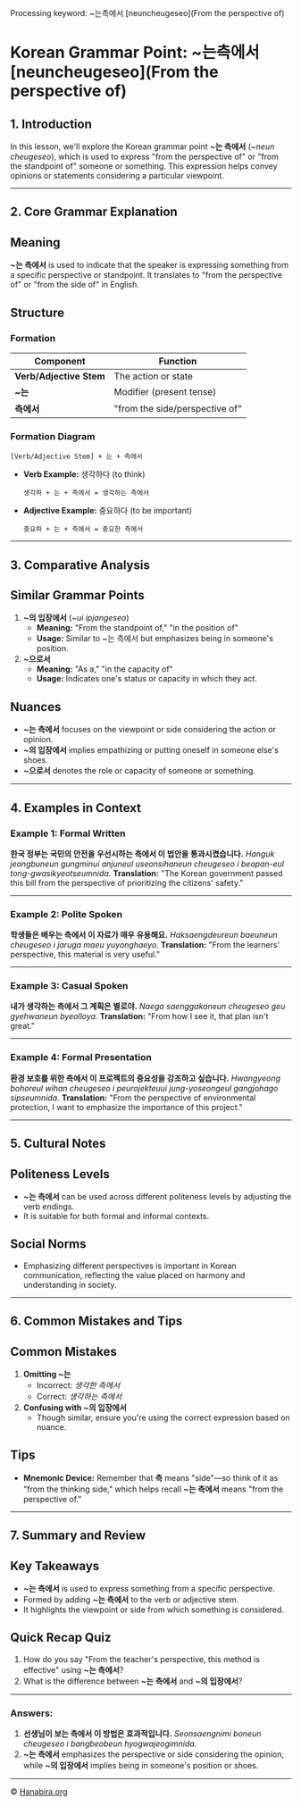 Processing keyword: ~는측에서 [neuncheugeseo](From the perspective of)
# Korean Grammar Point: ~는측에서 [neuncheugeseo](From the perspective of)

## 1. Introduction
In this lesson, we'll explore the Korean grammar point **~는 측에서** (*~neun cheugeseo*), which is used to express "from the perspective of" or "from the standpoint of" someone or something. This expression helps convey opinions or statements considering a particular viewpoint.

---
## 2. Core Grammar Explanation
## Meaning
**~는 측에서** is used to indicate that the speaker is expressing something from a specific perspective or standpoint. It translates to "from the perspective of" or "from the side of" in English.
## Structure
### Formation
| Component                | Function                       |
|--------------------------|--------------------------------|
| **Verb/Adjective Stem**  | The action or state            |
| **~는**                  | Modifier (present tense)       |
| **측에서**               | "from the side/perspective of" |
### Formation Diagram
```
[Verb/Adjective Stem] + 는 + 측에서
```
- **Verb Example:** 생각하다 (to think)
  ```
  생각하 + 는 + 측에서 = 생각하는 측에서
  ```
- **Adjective Example:** 중요하다 (to be important)
  ```
  중요하 + 는 + 측에서 = 중요한 측에서
  ```
---
## 3. Comparative Analysis
## Similar Grammar Points
1. **~의 입장에서** (*~ui ipjangeseo*)
   - **Meaning:** "From the standpoint of," "in the position of"
   - **Usage:** Similar to ~는 측에서 but emphasizes being in someone's position.
2. **~으로서**
   - **Meaning:** "As a," "in the capacity of"
   - **Usage:** Indicates one's status or capacity in which they act.
## Nuances
- **~는 측에서** focuses on the viewpoint or side considering the action or opinion.
- **~의 입장에서** implies empathizing or putting oneself in someone else's shoes.
- **~으로서** denotes the role or capacity of someone or something.

---
## 4. Examples in Context
### Example 1: Formal Written
**한국 정부는 국민의 안전을 우선시하는 측에서 이 법안을 통과시켰습니다.**
*Hanguk jeongbuneun gungminui anjuneul useonsihaneun cheugeseo i beopan-eul tong-gwasikyeotseumnida.*
**Translation:** "The Korean government passed this bill from the perspective of prioritizing the citizens' safety."

---
### Example 2: Polite Spoken
**학생들은 배우는 측에서 이 자료가 매우 유용해요.**
*Haksaengdeureun baeuneun cheugeseo i jaruga maeu yuyonghaeyo.*
**Translation:** "From the learners' perspective, this material is very useful."

---
### Example 3: Casual Spoken
**내가 생각하는 측에서 그 계획은 별로야.**
*Naega saenggakaneun cheugeseo geu gyehwaneun byeolloya.*
**Translation:** "From how I see it, that plan isn't great."

---
### Example 4: Formal Presentation
**환경 보호를 위한 측에서 이 프로젝트의 중요성을 강조하고 싶습니다.**
*Hwangyeong bohoreul wihan cheugeseo i peurojekteuui jung-yoseongeul gangjohago sipseumnida.*
**Translation:** "From the perspective of environmental protection, I want to emphasize the importance of this project."

---
## 5. Cultural Notes
## Politeness Levels
- **~는 측에서** can be used across different politeness levels by adjusting the verb endings.
- It is suitable for both formal and informal contexts.
## Social Norms
- Emphasizing different perspectives is important in Korean communication, reflecting the value placed on harmony and understanding in society.
---
## 6. Common Mistakes and Tips
## Common Mistakes
1. **Omitting ~는**
   - Incorrect: *생각한 측에서*
   - Correct: *생각하는 측에서*
2. **Confusing with ~의 입장에서**
   - Though similar, ensure you're using the correct expression based on nuance.
## Tips
- **Mnemonic Device:** Remember that **측** means "side"—so think of it as "from the thinking side," which helps recall **~는 측에서** means "from the perspective of."
---
## 7. Summary and Review
## Key Takeaways
- **~는 측에서** is used to express something from a specific perspective.
- Formed by adding **~는 측에서** to the verb or adjective stem.
- It highlights the viewpoint or side from which something is considered.
## Quick Recap Quiz
1. How do you say "From the teacher's perspective, this method is effective" using **~는 측에서**?
2. What is the difference between **~는 측에서** and **~의 입장에서**?
---
### Answers:
1. **선생님이 보는 측에서 이 방법은 효과적입니다.**
   *Seonsaengnimi boneun cheugeseo i bangbeobeun hyogwajeogimnida.*
2. **~는 측에서** emphasizes the perspective or side considering the opinion, while **~의 입장에서** implies being in someone's position or shoes.

---
© [Hanabira.org](https://hanabira.org)
